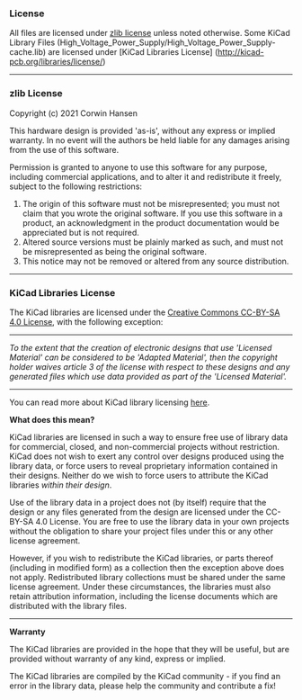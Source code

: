 ### License

All files are licensed under [zlib license](https://opensource.org/licenses/Zlib) unless noted otherwise.
Some KiCad Library Files (High_Voltage_Power_Supply/High_Voltage_Power_Supply-cache.lib) are licensed under [KiCad Libraries License] (http://kicad-pcb.org/libraries/license/)

------------------

### zlib License

Copyright (c) 2021 Corwin Hansen

This hardware design is provided 'as-is', without any express or implied
warranty. In no event will the authors be held liable for any damages
arising from the use of this software.

Permission is granted to anyone to use this software for any purpose,
including commercial applications, and to alter it and redistribute it
freely, subject to the following restrictions:

1. The origin of this software must not be misrepresented; you must not
   claim that you wrote the original software. If you use this software
   in a product, an acknowledgment in the product documentation would be
   appreciated but is not required.
2. Altered source versions must be plainly marked as such, and must not be
   misrepresented as being the original software.
3. This notice may not be removed or altered from any source distribution.

------------------

### KiCad Libraries License

The KiCad libraries are licensed under the [Creative Commons CC-BY-SA 4.0 License](https://creativecommons.org/licenses/by-sa/4.0/legalcode), with the following exception:

---------

_To the extent that the creation of electronic designs that use 'Licensed Material' can be considered to be 'Adapted Material', then the copyright holder waives article 3 of the license with respect to these designs and any generated files which use data provided as part of the 'Licensed Material'._

---------

You can read more about KiCad library licensing [here](http://kicad-pcb.org/libraries/license).

**What does this mean?**

KiCad libraries are licensed in such a way to ensure free use of library data for commercial, closed, and non-commercial projects without restriction. KiCad does not wish to exert any control over designs produced using the library data, or force users to reveal proprietary information contained in their designs. Neither do we wish to force users to attribute the KiCad libraries _within their design_.

Use of the library data in a project does not (by itself) require that the design or any files generated from the design are licensed under the CC-BY-SA 4.0 License. You are free to use the library data in your own projects without the obligation to share your project files under this or any other license agreement.

However, if you wish to redistribute the KiCad libraries, or parts thereof (including in modified form) as a collection then the exception above does not apply. Redistributed library collections must be shared under the same license agreement. Under these circumstances, the libraries must also retain attribution information, including the license documents which are distributed with the library files.

----------------------

**Warranty**

The KiCad libraries are provided in the hope that they will be useful, but are provided without warranty of any kind, express or implied.

The KiCad libraries are compiled by the KiCad community - if you find an error in the library data, please help the community and contribute a fix!
